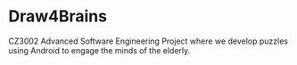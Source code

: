 # Draw4Brains

CZ3002 Advanced Software Engineering Project where we develop puzzles using Android to engage the minds of the elderly.
